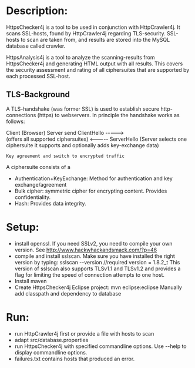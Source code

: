 Description:
============
HttpsChecker4j is a tool to be used in conjunction with HttpCrawler4j. 
It scans SSL-hosts, found by HttpCrawler4j regarding TLS-security. 
SSL-hosts to scan are taken from, and results are stored into the MySQL database called crawler. 

HttpsAnalysis4j is a tool to analyze the scanning-results from HttpsChecker4j and generating HTML output with all results.
This covers the security assessment and rating of all ciphersuites that are supported by each processed SSL-host.

TLS-Background
--------------
A TLS-handshake (was former SSL) is used to establish secure http-connections (https) to webservers.
In principle the handshake works as follows:

Client (Browser)                    Server
send ClientHello       ----->        
(offers all supported
ciphersuites)
                       <-----       ServerHello
                                    (Server selects one ciphersuite it supports
                                    and optionally adds key-exchange data)

    Key agreement and switch to encrypted traffic
    
A ciphersuite consists of a
* Authentication+KeyExchange:         Method for authentication and key exchange/agreement
* Bulk cipher:                        symmetric cipher for encrypting content. Provides confidentiality.
* Hash:                               Provides data integrity.

Setup:
======
* install openssl. If you need SSLv2, you need to compile your own version. See http://www.hackwhackandsmack.com/?p=46
* compile and install sslscan. Make sure you have installed the right version by typing:
    sslscan --version       //required version = 1.8.2_t
  This version of sslscan also supports TLSv1.1 and TLSv1.2 and provides a flag for limiting the speed of connection attempts to one host.
* Install maven
* Create HttpsChecker4j Eclipse project:
    mvn eclipse:eclipse
    Manually add classpath and dependency to database

Run:
====
* run HttpCrawler4j first or provide a file with hosts to scan
* adapt src/database.properties
* run HttpsChecker4j with specified commandline options. Use --help to display commandline options.
* failures.txt contains hosts that produced an error.
